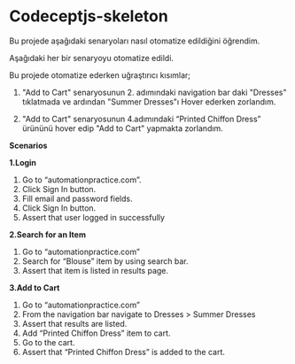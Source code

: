 # Codeceptjs-skeleton
Bu projede aşağıdaki senaryoları nasıl otomatize edildiğini öğrendim.

Aşağıdaki her bir senaryoyu otomatize edildi.

Bu projede otomatize ederken uğraştırıcı kısımlar;

   1.  "Add to Cart" senaryosunun 2. adımındaki navigation bar daki "Dresses" tıklatmada ve ardından "Summer Dresses"ı Hover ederken zorlandım.
   
   2.  "Add to Cart" senaryosunun 4.adımındaki “Printed Chiffon Dress” ürününü hover edip "Add to Cart" yapmakta zorlandım.

**Scenarios**

**1.Login**
1. Go to “automationpractice.com”.
2. Click Sign In button.
3. Fill email and password fields.
4. Click Sign In button.
5. Assert that user logged in successfully

**2.Search for an Item**
1. Go to “automationpractice.com”
2. Search for “Blouse” item by using search bar.
3. Assert that item is listed in results page.


**3.Add to Cart**
1. Go to “automationpractice.com”
2. From the navigation bar navigate to Dresses > Summer Dresses
3. Assert that results are listed.
4. Add “Printed Chiffon Dress” item to cart.
5. Go to the cart.
6. Assert that “Printed Chiffon Dress” is added to the cart.
